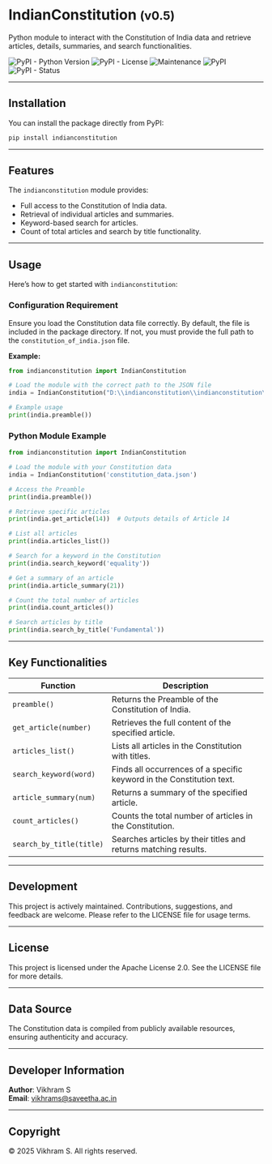 # IndianConstitution <small> (v0.5) </small>
Python module to interact with the Constitution of India data and retrieve articles, details, summaries, and search functionalities.

![PyPI - Python Version](https://img.shields.io/pypi/pyversions/indianconstitution?label=Python) ![PyPI - License](https://img.shields.io/pypi/l/indianconstitution?label=License&color=red) ![Maintenance](https://img.shields.io/maintenance/yes/2025?label=Maintained) ![PyPI](https://img.shields.io/pypi/v/indianconstitution?label=PyPi) ![PyPI - Status](https://img.shields.io/pypi/status/indianconstitution?label=Status)

---

## Installation
You can install the package directly from PyPI:

```bash
pip install indianconstitution
```

---

## Features
The `indianconstitution` module provides:

- Full access to the Constitution of India data.
- Retrieval of individual articles and summaries.
- Keyword-based search for articles.
- Count of total articles and search by title functionality.

---

## Usage
Here’s how to get started with `indianconstitution`:

### Configuration Requirement
Ensure you load the Constitution data file correctly. By default, the file is included in the package directory. If not, you must provide the full path to the `constitution_of_india.json` file.

**Example:**

```python
from indianconstitution import IndianConstitution

# Load the module with the correct path to the JSON file
india = IndianConstitution("D:\\indianconstitution\\indianconstitution\\indianconstitution\\constitution_of_india.json")

# Example usage
print(india.preamble())
```

### Python Module Example

```python
from indianconstitution import IndianConstitution

# Load the module with your Constitution data
india = IndianConstitution('constitution_data.json')

# Access the Preamble
print(india.preamble())

# Retrieve specific articles
print(india.get_article(14))  # Outputs details of Article 14

# List all articles
print(india.articles_list())

# Search for a keyword in the Constitution
print(india.search_keyword('equality'))

# Get a summary of an article
print(india.article_summary(21))

# Count the total number of articles
print(india.count_articles())

# Search articles by title
print(india.search_by_title('Fundamental'))
```

---

## Key Functionalities

| Function                | Description                                                   |
|-------------------------|---------------------------------------------------------------|
| `preamble()`            | Returns the Preamble of the Constitution of India.           |
| `get_article(number)`   | Retrieves the full content of the specified article.          |
| `articles_list()`       | Lists all articles in the Constitution with titles.           |
| `search_keyword(word)`  | Finds all occurrences of a specific keyword in the Constitution text. |
| `article_summary(num)`  | Returns a summary of the specified article.                   |
| `count_articles()`      | Counts the total number of articles in the Constitution.      |
| `search_by_title(title)`| Searches articles by their titles and returns matching results.|

---

## Development
This project is actively maintained. Contributions, suggestions, and feedback are welcome. Please refer to the LICENSE file for usage terms.

---

## License
This project is licensed under the Apache License 2.0.
See the LICENSE file for more details.

---

## Data Source
The Constitution data is compiled from publicly available resources, ensuring authenticity and accuracy.

---

## Developer Information
**Author**: Vikhram S  
**Email**: [vikhrams@saveetha.ac.in](mailto:vikhrams@saveetha.ac.in)

---

## Copyright
© 2025 Vikhram S. All rights reserved.
